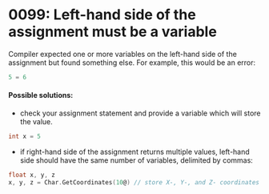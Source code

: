 # 0099: Left-hand side of the assignment must be a variable

Compiler expected one or more variables on the left-hand side of the assignment but found something else. For example, this would be an error:

```c
5 = 6
```

#### Possible solutions:

* check your assignment statement and provide a variable which will store the value.

```c
int x = 5
```

* if right-hand side of the assignment returns multiple values, left-hand side should have the same number of variables, delimited by commas:

```c
float x, y, z
x, y, z = Char.GetCoordinates(10@) // store X-, Y-, and Z- coordinates in three variables
```
